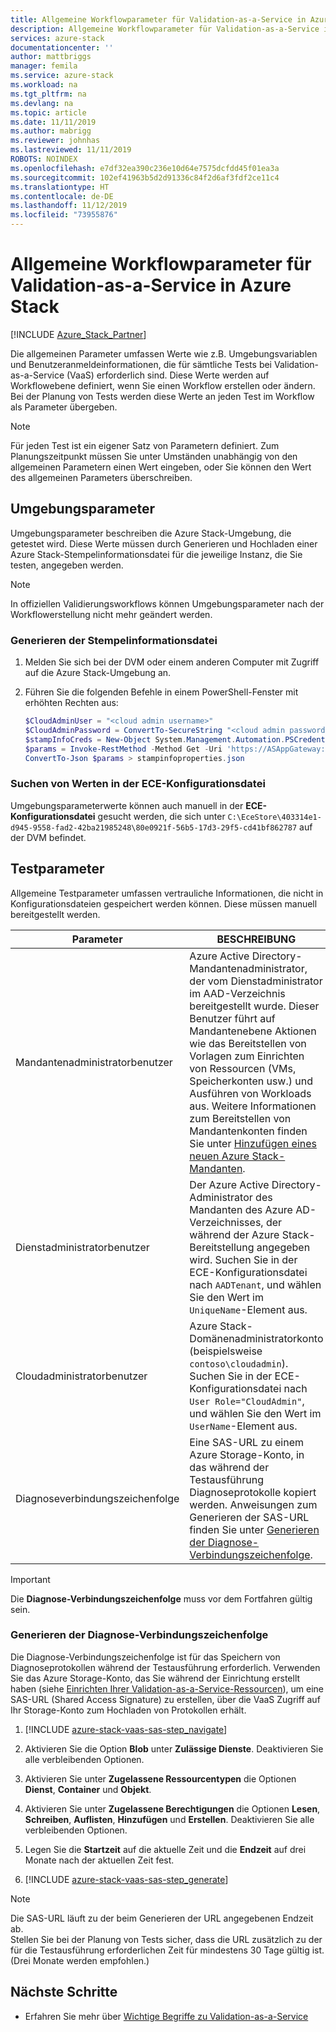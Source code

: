 ```yaml
---
title: Allgemeine Workflowparameter für Validation-as-a-Service in Azure Stack| Microsoft-Dokumentation
description: Allgemeine Workflowparameter für Validation-as-a-Service in Azure Stack
services: azure-stack
documentationcenter: ''
author: mattbriggs
manager: femila
ms.service: azure-stack
ms.workload: na
ms.tgt_pltfrm: na
ms.devlang: na
ms.topic: article
ms.date: 11/11/2019
ms.author: mabrigg
ms.reviewer: johnhas
ms.lastreviewed: 11/11/2019
ROBOTS: NOINDEX
ms.openlocfilehash: e7df32ea390c236e10d64e7575dcfdd45f01ea3a
ms.sourcegitcommit: 102ef41963b5d2d91336c84f2d6af3fdf2ce11c4
ms.translationtype: HT
ms.contentlocale: de-DE
ms.lasthandoff: 11/12/2019
ms.locfileid: "73955876"
---
```

# <a name="workflow-common-parameters-for-azure-stack-validation-as-a-service"></a>Allgemeine Workflowparameter für Validation-as-a-Service in Azure Stack

[!INCLUDE [Azure_Stack_Partner](./includes/azure-stack-partner-appliesto.md)]

Die allgemeinen Parameter umfassen Werte wie z.B. Umgebungsvariablen und Benutzeranmeldeinformationen, die für sämtliche Tests bei Validation-as-a-Service (VaaS) erforderlich sind. Diese Werte werden auf Workflowebene definiert, wenn Sie einen Workflow erstellen oder ändern. Bei der Planung von Tests werden diese Werte an jeden Test im Workflow als Parameter übergeben.

> [!NOTE]
> Für jeden Test ist ein eigener Satz von Parametern definiert. Zum Planungszeitpunkt müssen Sie unter Umständen unabhängig von den allgemeinen Parametern einen Wert eingeben, oder Sie können den Wert des allgemeinen Parameters überschreiben.

## <a name="environment-parameters"></a>Umgebungsparameter

Umgebungsparameter beschreiben die Azure Stack-Umgebung, die getestet wird. Diese Werte müssen durch Generieren und Hochladen einer Azure Stack-Stempelinformationsdatei für die jeweilige Instanz, die Sie testen, angegeben werden.

> [!NOTE]
> In offiziellen Validierungsworkflows können Umgebungsparameter nach der Workflowerstellung nicht mehr geändert werden.

### <a name="generate-the-stamp-information-file"></a>Generieren der Stempelinformationsdatei

1. Melden Sie sich bei der DVM oder einem anderen Computer mit Zugriff auf die Azure Stack-Umgebung an.
2. Führen Sie die folgenden Befehle in einem PowerShell-Fenster mit erhöhten Rechten aus:

    ```powershell  
    $CloudAdminUser = "<cloud admin username>"
    $CloudAdminPassword = ConvertTo-SecureString "<cloud admin password>" -AsPlainText -Force
    $stampInfoCreds = New-Object System.Management.Automation.PSCredential($CloudAdminUser, $CloudAdminPassword)
    $params = Invoke-RestMethod -Method Get -Uri 'https://ASAppGateway:4443/ServiceTypeId/4dde37cc-6ee0-4d75-9444-7061e156507f/CloudDefinition/GetStampInformation' -Credential $stampInfoCreds
    ConvertTo-Json $params > stampinfoproperties.json
    ```

### <a name="locate-values-in-the-ece-configuration-file"></a>Suchen von Werten in der ECE-Konfigurationsdatei

Umgebungsparameterwerte können auch manuell in der **ECE-Konfigurationsdatei** gesucht werden, die sich unter `C:\EceStore\403314e1-d945-9558-fad2-42ba21985248\80e0921f-56b5-17d3-29f5-cd41bf862787` auf der DVM befindet.

## <a name="test-parameters"></a>Testparameter

Allgemeine Testparameter umfassen vertrauliche Informationen, die nicht in Konfigurationsdateien gespeichert werden können. Diese müssen manuell bereitgestellt werden.

Parameter    | BESCHREIBUNG
-------------|-----------------
Mandantenadministratorbenutzer                            | Azure Active Directory-Mandantenadministrator, der vom Dienstadministrator im AAD-Verzeichnis bereitgestellt wurde. Dieser Benutzer führt auf Mandantenebene Aktionen wie das Bereitstellen von Vorlagen zum Einrichten von Ressourcen (VMs, Speicherkonten usw.) und Ausführen von Workloads aus. Weitere Informationen zum Bereitstellen von Mandantenkonten finden Sie unter [Hinzufügen eines neuen Azure Stack-Mandanten](../operator/azure-stack-add-new-user-aad.md).
Dienstadministratorbenutzer             | Der Azure Active Directory-Administrator des Mandanten des Azure AD-Verzeichnisses, der während der Azure Stack-Bereitstellung angegeben wird. Suchen Sie in der ECE-Konfigurationsdatei nach `AADTenant`, und wählen Sie den Wert im `UniqueName`-Element aus.
Cloudadministratorbenutzer               | Azure Stack-Domänenadministratorkonto (beispielsweise `contoso\cloudadmin`). Suchen Sie in der ECE-Konfigurationsdatei nach `User Role="CloudAdmin"`, und wählen Sie den Wert im `UserName`-Element aus.
Diagnoseverbindungszeichenfolge          | Eine SAS-URL zu einem Azure Storage-Konto, in das während der Testausführung Diagnoseprotokolle kopiert werden. Anweisungen zum Generieren der SAS-URL finden Sie unter [Generieren der Diagnose-Verbindungszeichenfolge](#generate-the-diagnostics-connection-string). |

> [!IMPORTANT]
> Die **Diagnose-Verbindungszeichenfolge** muss vor dem Fortfahren gültig sein.

### <a name="generate-the-diagnostics-connection-string"></a>Generieren der Diagnose-Verbindungszeichenfolge

Die Diagnose-Verbindungszeichenfolge ist für das Speichern von Diagnoseprotokollen während der Testausführung erforderlich. Verwenden Sie das Azure Storage-Konto, das Sie während der Einrichtung erstellt haben (siehe [Einrichten Ihrer Validation-as-a-Service-Ressourcen](azure-stack-vaas-set-up-resources.md)), um eine SAS-URL (Shared Access Signature) zu erstellen, über die VaaS Zugriff auf Ihr Storage-Konto zum Hochladen von Protokollen erhält.

1. [!INCLUDE [azure-stack-vaas-sas-step_navigate](includes/azure-stack-vaas-sas-step_navigate.md)]

1. Aktivieren Sie die Option **Blob** unter **Zulässige Dienste**. Deaktivieren Sie alle verbleibenden Optionen.

1. Aktivieren Sie unter **Zugelassene Ressourcentypen** die Optionen **Dienst**, **Container** und **Objekt**.

1. Aktivieren Sie unter **Zugelassene Berechtigungen** die Optionen **Lesen**, **Schreiben**, **Auflisten**, **Hinzufügen** und **Erstellen**. Deaktivieren Sie alle verbleibenden Optionen.

1. Legen Sie die **Startzeit** auf die aktuelle Zeit und die **Endzeit** auf drei Monate nach der aktuellen Zeit fest.

1. [!INCLUDE [azure-stack-vaas-sas-step_generate](includes/azure-stack-vaas-sas-step_generate.md)]

> [!NOTE]  
> Die SAS-URL läuft zu der beim Generieren der URL angegebenen Endzeit ab.  
Stellen Sie bei der Planung von Tests sicher, dass die URL zusätzlich zu der für die Testausführung erforderlichen Zeit für mindestens 30 Tage gültig ist. (Drei Monate werden empfohlen.)

## <a name="next-steps"></a>Nächste Schritte

- Erfahren Sie mehr über [Wichtige Begriffe zu Validation-as-a-Service](azure-stack-vaas-key-concepts.md)